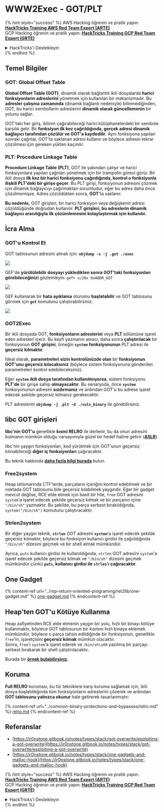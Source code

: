 # WWW2Exec - GOT/PLT

{% hint style="success" %}
AWS Hacking öğrenin ve pratik yapın:<img src="/.gitbook/assets/arte.png" alt="" data-size="line">[**HackTricks Training AWS Red Team Expert (ARTE)**](https://training.hacktricks.xyz/courses/arte)<img src="/.gitbook/assets/arte.png" alt="" data-size="line">\
GCP Hacking öğrenin ve pratik yapın: <img src="/.gitbook/assets/grte.png" alt="" data-size="line">[**HackTricks Training GCP Red Team Expert (GRTE)**<img src="/.gitbook/assets/grte.png" alt="" data-size="line">](https://training.hacktricks.xyz/courses/grte)

<details>

<summary>HackTricks'i Destekleyin</summary>

* [**abonelik planlarını**](https://github.com/sponsors/carlospolop) kontrol edin!
* **💬 [**Discord grubuna**](https://discord.gg/hRep4RUj7f) veya [**telegram grubuna**](https://t.me/peass) katılın ya da **Twitter'da** 🐦 [**@hacktricks\_live**](https://twitter.com/hacktricks\_live)**'ı takip edin.**
* **Hacking ipuçlarını paylaşmak için** [**HackTricks**](https://github.com/carlospolop/hacktricks) ve [**HackTricks Cloud**](https://github.com/carlospolop/hacktricks-cloud) github reposuna PR gönderin.

</details>
{% endhint %}

## **Temel Bilgiler**

### **GOT: Global Offset Table**

**Global Offset Table (GOT)**, dinamik olarak bağlantılı ikili dosyalarda **harici fonksiyonların adreslerini** yönetmek için kullanılan bir mekanizmadır. Bu **adresler çalışma zamanında** (dinamik bağlantı nedeniyle) bilinmediğinden, GOT, bu harici sembollerin adreslerini **dinamik olarak güncellemenin** bir yolunu sağlar.

GOT'taki her giriş, ikilinin çağırabileceği harici kütüphanelerdeki bir sembole karşılık gelir. Bir **fonksiyon ilk kez çağrıldığında, gerçek adresi dinamik bağlayıcı tarafından çözülür ve GOT'a kaydedilir**. Aynı fonksiyona yapılan sonraki çağrılar, GOT'ta saklanan adresi kullanır ve böylece adresin tekrar çözülmesi için gereken yükten kaçınılır.

### **PLT: Procedure Linkage Table**

**Procedure Linkage Table (PLT)**, GOT ile yakından çalışır ve harici fonksiyonlara yapılan çağrıları yönetmek için bir trampolin görevi görür. Bir ikili dosya **ilk kez bir harici fonksiyonu çağırdığında, kontrol o fonksiyonla ilişkili PLT'deki bir girişe geçer**. Bu PLT girişi, fonksiyonun adresini çözmek için dinamik bağlayıcıyı çağırmaktan sorumludur, eğer bu adres daha önce çözülmemişse. Adres çözüldükten sonra, **GOT**'ta saklanır.

**Bu nedenle,** GOT girişleri, bir harici fonksiyon veya değişkenin adresi çözüldüğünde doğrudan kullanılır. **PLT girişleri, bu adreslerin dinamik bağlayıcı aracılığıyla ilk çözümlemesini kolaylaştırmak için kullanılır.**

## İcra Alma

### GOT'u Kontrol Et

GOT tablosunun adresini almak için: **`objdump -s -j .got ./exec`**

![](<../../.gitbook/assets/image (121).png>)

GEF'de **yürütülebilir dosyayı yükledikten sonra** **GOT'taki** **fonksiyonları** **görebileceğinizi** gözlemleyin: `gef➤ x/20x 0xADDR_GOT`

![](<../../.gitbook/assets/image (620) (1) (1) (1) (1) (1) (1) (1) (1) (1) (1) (1) (1) (1) (1) (1) (1) (1) (1) (1) (1) (1) (1) (1) (1) (1) (1) (1) (1) (1) (1) (1) (1) (2) (2) (2).png>)

GEF kullanarak bir **hata ayıklama** oturumu **başlatabilir** ve GOT tablosunu görmek için **`got`** komutunu çalıştırabilirsiniz:

![](<../../.gitbook/assets/image (496).png>)

### GOT2Exec

Bir ikili dosyada GOT, **fonksiyonların adreslerini** veya **PLT** bölümüne işaret eden adresleri içerir. Bu keyfi yazmanın amacı, daha sonra **çalıştırılacak** bir fonksiyonun **GOT girişini**, örneğin **`system`** **fonksiyonunun** PLT adresi ile **geçersiz kılmaktır**.

İdeal olarak, **parametreleri sizin kontrolünüzde olan** bir **fonksiyonun** **GOT'unu geçersiz kılacaksınız** (böylece sistem fonksiyonuna gönderilen parametreleri kontrol edebileceksiniz).

Eğer **`system`** **ikili dosya tarafından kullanılmıyorsa**, sistem fonksiyonu **PLT'de** bir girişe sahip **olmayacaktır**. Bu senaryoda, önce **`system`** fonksiyonunun adresini **sızdırmanız** ve ardından GOT'u bu adrese işaret edecek şekilde geçersiz kılmanız gerekecektir.

PLT adreslerini **`objdump -j .plt -d ./vuln_binary`** ile görebilirsiniz.

## libc GOT girişleri

**libc'nin GOT'u** genellikle **kısmi RELRO** ile derlenir, bu da onun adresini bulmanın mümkün olduğu varsayımıyla güzel bir hedef haline getirir ([**ASLR**](../common-binary-protections-and-bypasses/aslr/)).

libc'nin yaygın fonksiyonları, kod yürütmek için GOT'unun geçersiz kılınabileceği **diğer iç fonksiyonları** çağıracaktır.

Bu teknik hakkında [**daha fazla bilgi burada**](https://github.com/nobodyisnobody/docs/blob/main/code.execution.on.last.libc/README.md#1---targetting-libc-got-entries) bulun.

### **Free2system**

Heap istismarında CTF'lerde, parçaların içeriğini kontrol edebilmek ve bir noktada GOT tablosunu bile geçersiz kılabilmek yaygındır. Eğer bir gadget mevcut değilse, RCE elde etmek için basit bir hile, `free` GOT adresini `system`'a işaret edecek şekilde geçersiz kılmak ve bir parçanın içine `"/bin/sh"` yazmaktır. Bu şekilde, bu parça serbest bırakıldığında, `system("/bin/sh")` komutunu çalıştıracaktır.

### **Strlen2system**

Bir diğer yaygın teknik, **`strlen`** GOT adresini **`system`**'a işaret edecek şekilde geçersiz kılmaktır, böylece bu fonksiyon kullanıcı girdisi ile çağrıldığında `"/bin/sh"` dizesini geçmek ve bir shell almak mümkündür.

Ayrıca, `puts` kullanıcı girdisi ile kullanıldığında, `strlen` GOT adresini `system`'a işaret edecek şekilde geçersiz kılmak ve `"/bin/sh"` dizesini geçmek mümkündür çünkü **`puts`, kullanıcı girdisi ile `strlen`'ı çağıracaktır**.

## **One Gadget**

{% content-ref url="../rop-return-oriented-programing/ret2lib/one-gadget.md" %}
[one-gadget.md](../rop-return-oriented-programing/ret2lib/one-gadget.md)
{% endcontent-ref %}

## **Heap'ten GOT'u Kötüye Kullanma**

Heap zafiyetinden RCE elde etmenin yaygın bir yolu, hızlı bir binayı kötüye kullanmaktır, böylece GOT tablosunun bir kısmını hızlı binaya eklemek mümkündür, böylece o parça tahsis edildiğinde bir fonksiyonun, genellikle `free`'in, işaretçisini **geçersiz kılmak** mümkün olacaktır.\
Sonra, `free`'i `system`'a işaret ederek ve `/bin/sh\x00` yazılmış bir parçayı serbest bırakarak bir shell çalıştırılacaktır.

Burada bir [**örnek bulabilirsiniz**](https://ctf-wiki.mahaloz.re/pwn/linux/glibc-heap/chunk\_extend\_overlapping/#hitcon-trainging-lab13)**.**

## **Koruma**

**Full RELRO** koruması, bu tür tekniklere karşı koruma sağlamak için, ikili dosya başlatıldığında tüm fonksiyonların adreslerini çözerek ve ardından **GOT tablosunu yalnızca okunur** hale getirerek tasarlanmıştır:

{% content-ref url="../common-binary-protections-and-bypasses/relro.md" %}
[relro.md](../common-binary-protections-and-bypasses/relro.md)
{% endcontent-ref %}

## Referanslar

* [https://ir0nstone.gitbook.io/notes/types/stack/got-overwrite/exploiting-a-got-overwrite](https://ir0nstone.gitbook.io/notes/types/stack/got-overwrite/exploiting-a-got-overwrite)
* [https://ir0nstone.gitbook.io/notes/types/stack/one-gadgets-and-malloc-hook](https://ir0nstone.gitbook.io/notes/types/stack/one-gadgets-and-malloc-hook)

{% hint style="success" %}
AWS Hacking öğrenin ve pratik yapın:<img src="/.gitbook/assets/arte.png" alt="" data-size="line">[**HackTricks Training AWS Red Team Expert (ARTE)**](https://training.hacktricks.xyz/courses/arte)<img src="/.gitbook/assets/arte.png" alt="" data-size="line">\
GCP Hacking öğrenin ve pratik yapın: <img src="/.gitbook/assets/grte.png" alt="" data-size="line">[**HackTricks Training GCP Red Team Expert (GRTE)**<img src="/.gitbook/assets/grte.png" alt="" data-size="line">](https://training.hacktricks.xyz/courses/grte)

<details>

<summary>HackTricks'i Destekleyin</summary>

* [**abonelik planlarını**](https://github.com/sponsors/carlospolop) kontrol edin!
* **💬 [**Discord grubuna**](https://discord.gg/hRep4RUj7f) veya [**telegram grubuna**](https://t.me/peass) katılın ya da **Twitter'da** 🐦 [**@hacktricks\_live**](https://twitter.com/hacktricks\_live)**'ı takip edin.**
* **Hacking ipuçlarını paylaşmak için** [**HackTricks**](https://github.com/carlospolop/hacktricks) ve [**HackTricks Cloud**](https://github.com/carlospolop/hacktricks-cloud) github reposuna PR gönderin.

</details>
{% endhint %}
